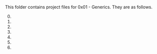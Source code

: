This folder contains project files for 0x01 - Generics.
They are as follows.

0)

1)

2)

3)

4)

5)

6)

